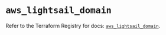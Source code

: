 # `aws_lightsail_domain`

Refer to the Terraform Registry for docs: [`aws_lightsail_domain`](https://registry.terraform.io/providers/hashicorp/aws/6.13.0/docs/resources/lightsail_domain).
